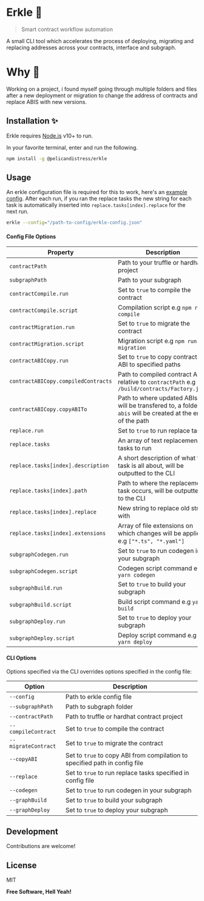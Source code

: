 # Erkle 🔀

> Smart contract workflow automation

A small CLI tool which accelerates the process of deploying, migrating and replacing addresses across your contracts, interface and subgraph.

# Why 🧐

Working on a project, i found myself going through multiple folders and files after a new deployment or migration to change the address of contracts and replace ABIS with new versions.

## Installation ✨

Erkle requires [Node.js](https://nodejs.org/) v10+ to run.

In your favorite terminal, enter and run the following.

```sh
npm install -g @pelicandistress/erkle
```

## Usage

An erkle configuration file is required for this to work, here's an [example config](https://github.com/carterax/erkle/blob/main/examples/erkle-config.json).
After each run, if you ran the replace tasks the new string for each task is automatically inserted into `replace.tasks[index].replace` for the next run.

```sh
erkle --config="/path-to-config/erkle-config.json"
```

#### Config File Options

| Property                            | Description                                                                                              |
| ----------------------------------- | -------------------------------------------------------------------------------------------------------- |
| `contractPath`                      | Path to your truffle or hardhat project                                                                  |
| `subgraphPath`                      | Path to your subgraph                                                                                    |
| `contractCompile.run`               | Set to `true` to compile the contract                                                                    |
| `contractCompile.script`            | Compilation script e.g `npm run compile`                                                                 |
| `contractMigration.run`             | Set to `true` to migrate the contract                                                                    |
| `contractMigration.script`          | Migration script e.g `npm run migration`                                                                 |
| `contractABICopy.run`               | Set to `true` to copy contract ABI to specified paths                                                    |
| `contractABICopy.compiledContracts` | Path to compiled contract ABI relative to `contractPath` e.g `/build/contracts/Factory.json`             |
| `contractABICopy.copyABITo`         | Path to where updated ABIs will be transfered to, a folder `abis` will be created at the end of the path |
| `replace.run`                       | Set to `true` to run replace tasks                                                                       |
| `replace.tasks`                     | An array of text replacement tasks to run                                                                |
| `replace.tasks[index].description`  | A short description of what the task is all about, will be outputted to the CLI                          |
| `replace.tasks[index].path`         | Path to where the replacement task occurs, will be outputted to the CLI                                  |
| `replace.tasks[index].replace`      | New string to replace old string with                                                                    |
| `replace.tasks[index].extensions`   | Array of file extensions on which changes will be applied e.g `["*.ts", "*.yaml"]`                       |
| `subgraphCodegen.run`               | Set to `true` to run codegen in your subgraph                                                            |
| `subgraphCodegen.script`            | Codegen script command e.g `yarn codegen`                                                                |
| `subgraphBuild.run`                 | Set to `true` to build your subgraph                                                                     |
| `subgraphBuild.script`              | Build script command e.g `yarn build`                                                                    |
| `subgraphDeploy.run`                | Set to `true` to deploy your subgraph                                                                    |
| `subgraphDeploy.script`             | Deploy script command e.g `yarn deploy`                                                                  |

#### CLI Options

Options specified via the CLI overrides options specified in the config file:

| Option              | Description                                                                 |
| ------------------- | --------------------------------------------------------------------------- |
| `--config`          | Path to erkle config file                                                   |
| `--subgraphPath`    | Path to subgraph folder                                                     |
| `--contractPath`    | Path to truffle or hardhat contract project                                 |
| `--compileContract` | Set to `true` to compile the contract                                       |
| `--migrateContract` | Set to `true` to migrate the contract                                       |
| `--copyABI`         | Set to `true` to copy ABI from compilation to specified path in config file |
| `--replace`         | Set to `true` to run replace tasks specified in config file                 |
| `--codegen`         | Set to `true` to run codegen in your subgraph                               |
| `--graphBuild`      | Set to `true` to build your subgraph                                        |
| `--graphDeploy`     | Set to `true` to deploy your subgraph                                       |

## Development

Contributions are welcome!

## License

MIT

**Free Software, Hell Yeah!**
